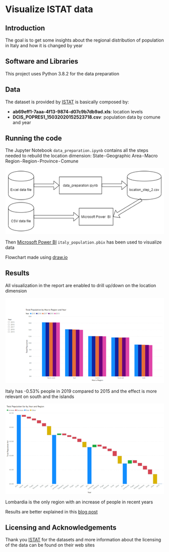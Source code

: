 # Visualize ISTAT data

## Introduction

The goal is to get some insights about the regional distribution of population in Italy and how it is changed by year


## Software and Libraries

This project uses Python 3.8.2 for the data preparation

## Data

The dataset is provided by [ISTAT](http://dati.istat.it/?lang=en) is basically composed by:
* **ab69eff1-7aaa-4f13-9874-d07c9b7db9ad.xls**: location levels
* **DCIS_POPRES1_15032020152523718.csv**: population data by comune and year

## Running the code

The Jupyter Notebook `data_preparation.ipynb` contains all the steps needed to rebuild the location dimension: State - Geographic Area - Macro Region - Region - Province - Comune

![Flowchart](images/flowchart.png)

Then [Microsoft Power BI](https://powerbi.microsoft.com/en-us/) `italy_population.pbix` has been used to visualize data

Flowchart made using [draw.io](https://about.draw.io/)

## Results

All visualization in the report are enabled to drill up/down on the location dimension

![Flowchart](images/population_by_macro_region_year.png)

Italy has -0.53% people in 2019 compared to 2015 and the effect is more relevant on south and the islands

![Flowchart](images/population_variation_region_year.png)

Lombardia is the only region with an increase of people in recent years

Results are better explained in this [blog post](https://medium.com/@simone.rigoni01/visualize-istat-data-with-microsoft-power-bi-faef3594c155)

## Licensing and Acknowledgements

Thank you [ISTAT](https://medium.com/r/?url=https%3A%2F%2Fwww.istat.it%2F) for the datasets and more information about the licensing of the data can be found on their web sites
